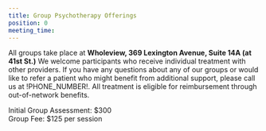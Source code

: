 ```yaml
---
title: Group Psychotherapy Offerings
position: 0
meeting_time: 
---
```


All groups take place at __Wholeview, 369 Lexington Avenue, Suite 14A (at 41st St.)__  We welcome participants who receive individual treatment with other providers.  If you have any questions about any of our groups or would like to refer a patient who might benefit from additional support, please call us at !PHONE_NUMBER!.  All treatment is eligible for reimbursement through out-of-network benefits.

Initial Group Assessment: $300  
Group Fee: $125 per session  
